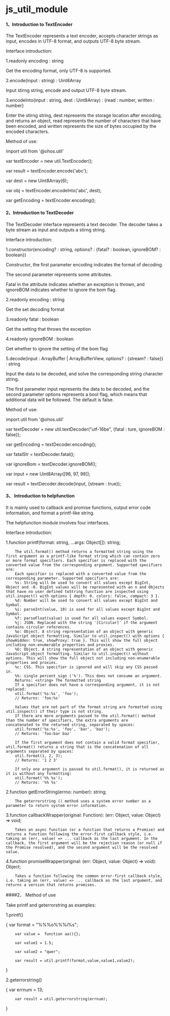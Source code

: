 # js_util_module

#### 1、Introduction to TextEncoder

The TextEncoder represents a text encoder, accepts character strings as input, encodes in UTF-8 format, and outputs UTF-8 byte stream.

Interface introduction:

1.readonly encoding : string

Get the encoding format, only UTF-8 is supported.

2.encode(input : string) : Uint8Array

Input stirng string, encode and output UTF-8 byte stream.

3.encodeInto(input : string, dest : Uint8Array) : {read : number, written : number}

Enter the stirng string, dest represents the storage location after encoding, and returns an object, read represents the number of characters that have been encoded,
and written represents the size of bytes occupied by the encoded characters.

Method of use:

import util from '@ohos.util'

var textEncoder = new util.TextEncoder();

var result = textEncoder.encode('abc');

var dest = new Uint8Array(6);

var obj = textEncoder.encodeInto('abc', dest);

var getEncoding = textEncoder.encoding();

#### 2、Introduction to TextDecoder

The TextDecoder interface represents a text decoder. The decoder takes a byte stream as input and outputs a stirng string.

Interface introduction:

1.constructor(encoding? : string, options? : {fatal? : boolean, ignoreBOM? : boolean})

Constructor, the first parameter encoding indicates the format of decoding.

The second parameter represents some attributes.

Fatal in the attribute indicates whether an exception is thrown, and ignoreBOM indicates whether to ignore the bom flag.

2.readonly encoding : string

Get the set decoding format

3.readonly fatal : boolean

Get the setting that throws the exception

4.readonly ignoreBOM : boolean

Get whether to ignore the setting of the bom flag

5.decode(input : ArrayBuffer | ArrayBufferView, options? : {stream? : false}) : string

Input the data to be decoded, and solve the corresponding string character string.

The first parameter input represents the data to be decoded, and the second parameter options represents a bool flag, which means that additional data will be followed. The default is false.

Method of use:

import util from '@ohos.util'

var textDecoder = new util.textDecoder("utf-16be", {fatal : ture, ignoreBOM : false});

var getEncoding = textDecoder.encoding();

var fatalStr = textDecoder.fatal();

var ignoreBom = textDecoder.ignoreBOM();

var input = new Uint8Array([96, 97, 98]);

var result = textDecoder.decode(input, {stream : true});

#### 3、 Introduction to helpfunction

It is mainly used to callback and promise functions, output error code information, and format a printf-like string.

The helpfunction module involves four interfaces.

Interface introduction:

1.function printf(format: string, ...args: Object[]): string;

        The util.format() method returns a formatted string using the first argument as a printf-like format string which can contain zero or more format specifiers. Each specifier is replaced with the converted value from the corresponding argument. Supported specifiers are:
        Each specifier is replaced with a converted value from the corresponding parameter. Supported specifiers are:
        %s: String will be used to convert all values except BigInt, Object and -0. BigInt values will be represented with an n and Objects that have no user defined toString function are inspected using util.inspect() with options { depth: 0, colors: false, compact: 3 }.
        %d: Number will be used to convert all values except BigInt and Symbol.
        %i: parseInt(value, 10) is used for all values except BigInt and Symbol.
        %f: parseFloat(value) is used for all values expect Symbol.
        %j: JSON. Replaced with the string '[Circular]' if the argument contains circular references.
        %o: Object. A string representation of an object with generic JavaScript object formatting. Similar to util.inspect() with options { showHidden: true, showProxy: true }. This will show the full object including non-enumerable properties and proxies.
        %O: Object. A string representation of an object with generic JavaScript object formatting. Similar to util.inspect() without options. This will show the full object not including non-enumerable properties and proxies.
        %c: CSS. This specifier is ignored and will skip any CSS passed in.
        %%: single percent sign ('%'). This does not consume an argument.
        Returns: <string> The formatted string
        If a specifier does not have a corresponding argument, it is not replaced:
        util.format('%s:%s', 'foo');
        // Returns: 'foo:%s'

        Values that are not part of the format string are formatted using util.inspect() if their type is not string.
        If there are more arguments passed to the util.format() method than the number of specifiers, the extra arguments are         concatenated to the returned string, separated by spaces:
        util.format('%s:%s', 'foo', 'bar', 'baz');
        // Returns: 'foo:bar baz'

        If the first argument does not contain a valid format specifier, util.format() returns a string that is the concatenation of all         arguments separated by spaces:
        util.format(1, 2, 3);
        // Returns: '1 2 3'

        If only one argument is passed to util.format(), it is returned as it is without any formatting:
        util.format('%% %s');
        // Returns: '%% %s'

2.function getErrorString(errno: number): string;

        The geterrorstring () method uses a system error number as a parameter to return system error information.

3.function callbackWrapper(original: Function): (err: Object, value: Object) => void;

        Takes an async function (or a function that returns a Promise) and returns a function following the error-first callback style, i.e. taking an (err, value) => ... callback as the last argument. In the callback, the first argument will be the rejection reason (or null if the Promise resolved), and the second argument will be the resolved value.

4.function promiseWrapper(original: (err: Object, value: Object) => void): Object;

        Takes a function following the common error-first callback style, i.e. taking an (err, value) => ... callback as the last argument, and returns a version that returns promises.

####2、 Method of use

Take printf and geterrorstring as examples:

1.printf() 

{
        var format = "%%%o%%%i%s";

        var value =  function aa(){};

        var value1 = 1.5;

        var value2 = "qwer";

        var result = util.printf(format,value,value1,value2);
}

2.geterrorstring() 

{
        var errnum = 13;

        var result = util.geterrorstring(errnum);
}
